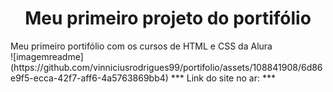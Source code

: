 <h1 align="center"> Meu primeiro projeto do portifólio </h1>
Meu primeiro portifólio com os cursos de HTML e CSS da Alura <br>
![imagemreadme](https://github.com/vinniciusrodrigues99/portifolio/assets/108841908/6d86e9f5-ecca-42f7-aff6-4a5763869bb4)
***
Link do site no ar:            
***

